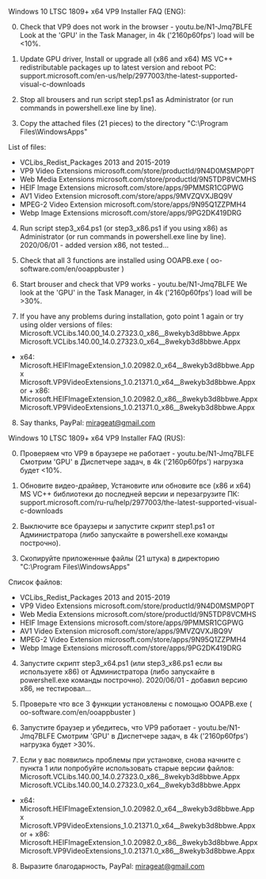 Windows 10 LTSC 1809+ x64 VP9 Installer FAQ (ENG):

0) Сheck that VP9 does not work in the browser - youtu.be/N1-Jmq7BLFE
Look at the 'GPU' in the Task Manager, in 4k ('2160p60fps') load will be <10%.

1) Update GPU driver, Install or upgrade all (x86 and x64) MS VC++ redistributable packages up to latest version and reboot PC: support.microsoft.com/en-us/help/2977003/the-latest-supported-visual-c-downloads

2) Stop all brousers and run script step1.ps1 as Administrator (or run commands in powershell.exe line by line).

3) Copy the attached files (21 pieces) to the directory "C:\Program Files\WindowsApps\"

List of files:
- VCLibs_Redist_Packages 2013 and 2015-2019
- VP9 Video Extensions microsoft.com/store/productId/9N4D0MSMP0PT
- Web Media Extensions microsoft.com/store/productId/9N5TDP8VCMHS
- HEIF Image Extensions microsoft.com/store/apps/9PMMSR1CGPWG
- AV1 Video Extension microsoft.com/store/apps/9MVZQVXJBQ9V
- MPEG-2 Video Extension microsoft.com/store/apps/9N95Q1ZZPMH4
- Webp Image Extensions microsoft.com/store/apps/9PG2DK419DRG

4) Run script step3_x64.ps1 (or step3_x86.ps1 if you using x86) as Administrator (or run commands in powershell.exe line by line). 2020/06/01 - added version x86, not tested...

5) Check that all 3 functions are installed using OOAPB.exe ( oo-software.com/en/ooappbuster )

6) Start brouser and check that VP9 works - youtu.be/N1-Jmq7BLFE
We look at the 'GPU' in the Task Manager, in 4k ('2160p60fps') load will be >30%.

7) If you have any problems during installation, goto point 1 again or try using older versions of files:
Microsoft.VCLibs.140.00_14.0.27323.0_x86__8wekyb3d8bbwe.Appx
Microsoft.VCLibs.140.00_14.0.27323.0_x64__8wekyb3d8bbwe.Appx
+ x64:
Microsoft.HEIFImageExtension_1.0.20982.0_x64__8wekyb3d8bbwe.Appx
Microsoft.VP9VideoExtensions_1.0.21371.0_x64__8wekyb3d8bbwe.Appx
or + x86:
Microsoft.HEIFImageExtension_1.0.20982.0_x86__8wekyb3d8bbwe.Appx
Microsoft.VP9VideoExtensions_1.0.21371.0_x86__8wekyb3d8bbwe.Appx

8) Say thanks, PayPal: mirageat@gmail.com



Windows 10 LTSC 1809+ x64 VP9 Installer FAQ (RUS):

0) Проверяем что VP9 в браузере не работает - youtu.be/N1-Jmq7BLFE
Cмотрим 'GPU' в Диспетчере задач, в 4k ('2160p60fps') нагрузка будет <10%.

1) Обновите видео-драйвер, Установите или обновите все (x86 и x64) MS VC++ библиотеки до последней версии и перезагрузите ПК: support.microsoft.com/ru-ru/help/2977003/the-latest-supported-visual-c-downloads

2) Выключите все браузеры и запустите скрипт step1.ps1 от Администратора (либо запускайте в powershell.exe команды построчно).

3) Скопируйте приложенные файлы (21 штука) в директорию "C:\Program Files\WindowsApps\"

Список файлов: 
- VCLibs_Redist_Packages 2013 and 2015-2019
- VP9 Video Extensions microsoft.com/store/productId/9N4D0MSMP0PT
- Web Media Extensions microsoft.com/store/productId/9N5TDP8VCMHS
- HEIF Image Extensions microsoft.com/store/apps/9PMMSR1CGPWG
- AV1 Video Extension microsoft.com/store/apps/9MVZQVXJBQ9V
- MPEG-2 Video Extension microsoft.com/store/apps/9N95Q1ZZPMH4
- Webp Image Extensions microsoft.com/store/apps/9PG2DK419DRG

4) Запустите скрипт step3_x64.ps1 (или step3_x86.ps1 если вы используете x86) от Администратора (либо запускайте в powershell.exe команды построчно). 2020/06/01 - добавил версию x86, не тестировал...

5) Проверьте что все 3 функции установлены с помощью OOAPB.exe ( oo-software.com/en/ooappbuster )

6) Запустите браузер и убедитесь, что VP9 работает - youtu.be/N1-Jmq7BLFE
Cмотрим 'GPU' в Диспетчере задач, в 4k ('2160p60fps') нагрузка будет >30%.

7) Если у вас появились проблемы при установке, снова начните с пункта 1 или попробуйте использовать старые версии файлов:
Microsoft.VCLibs.140.00_14.0.27323.0_x86__8wekyb3d8bbwe.Appx
Microsoft.VCLibs.140.00_14.0.27323.0_x64__8wekyb3d8bbwe.Appx
+ x64:
Microsoft.HEIFImageExtension_1.0.20982.0_x64__8wekyb3d8bbwe.Appx
Microsoft.VP9VideoExtensions_1.0.21371.0_x64__8wekyb3d8bbwe.Appx
or + x86:
Microsoft.HEIFImageExtension_1.0.20982.0_x86__8wekyb3d8bbwe.Appx
Microsoft.VP9VideoExtensions_1.0.21371.0_x86__8wekyb3d8bbwe.Appx

8) Выразите благодарность, PayPal: mirageat@gmail.com
